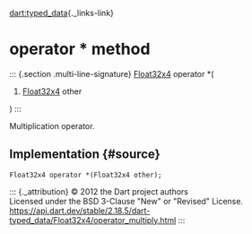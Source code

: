 [dart:typed\_data](../../dart-typed_data/dart-typed_data-library){._links-link}

operator \* method
==================

::: {.section .multi-line-signature}
[Float32x4](../float32x4-class) operator \*(

1.  [Float32x4](../float32x4-class) other

)
:::

Multiplication operator.

Implementation {#source}
--------------

``` {.language-dart data-language="dart"}
Float32x4 operator *(Float32x4 other);
```

::: {._attribution}
© 2012 the Dart project authors\
Licensed under the BSD 3-Clause \"New\" or \"Revised\" License.\
<https://api.dart.dev/stable/2.18.5/dart-typed_data/Float32x4/operator_multiply.html>
:::
